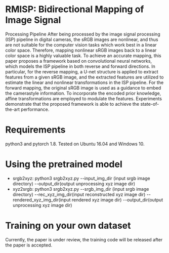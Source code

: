 # RMISP: Bidirectional Mapping of Image Signal
Processing Pipeline
After being processed by the image signal processing (ISP) pipeline in digital cameras, the sRGB images are nonlinear, and thus are not suitable for the computer vision tasks which work best in a linear color space. Therefore, mapping nonlinear sRGB images back to a linear color space is a highly valuable task. To achieve an accurate mapping, this paper proposes a framework based on convolutional neural networks, which models the ISP pipeline in both reverse and forward directions. In particular, for the reverse mapping, a U-net structure is applied to extract features from a given sRGB image, and the extracted features are utilized to estimate the linear and nonlinear transformations in the ISP pipeline. For the forward mapping, the
original sRGB image is used as a guidance to embed the camerastyle information. To incorporate the encoded prior knowledge, affine transformations are employed to modulate the features. Experiments demonstrate that the proposed framework is able to achieve the state-of-the-art performance.
# Requirements
python3 and pytorch 1.8. Tested on Ubuntu 16.04 and Windows 10.
# Using the pretrained model
 - srgb2xyz: python3 srgb2xyz.py --input_img_dir (input srgb image directory) --output_dir(output unprocessing xyz image dir)
 - xyz2srgb: python3 srgb2xyz.py --srgb_img_dir (input srgb image directory) --rec_xyz_img_dir(input reconstructed xyz image dir) --rendered_xyz_img_dir(input rendered xyz image dir) --output_dir(output unprocessing xyz image dir)
# Training on your own dataset
Currently, the paper is under review, the training code will be released after the paper is accepted.

